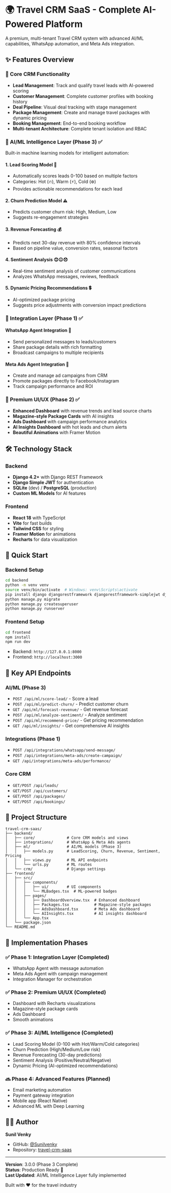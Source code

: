 # 🌍 Travel CRM SaaS - Complete AI-Powered Platform

A premium, multi-tenant Travel CRM system with advanced AI/ML capabilities, WhatsApp automation, and Meta Ads integration.

## ✨ Features Overview

### 🎯 Core CRM Functionality
- **Lead Management**: Track and qualify travel leads with AI-powered scoring
- **Customer Management**: Complete customer profiles with booking history
- **Deal Pipeline**: Visual deal tracking with stage management
- **Package Management**: Create and manage travel packages with dynamic pricing
- **Booking Management**: End-to-end booking workflow
- **Multi-tenant Architecture**: Complete tenant isolation and RBAC

### 🤖 AI/ML Intelligence Layer (Phase 3) ✅
Built-in machine learning models for intelligent automation:

#### 1. **Lead Scoring Model** 🎯
- Automatically scores leads 0-100 based on multiple factors
- Categories: Hot (🔥), Warm (⚡), Cold (❄️)
- Provides actionable recommendations for each lead

#### 2. **Churn Prediction Model** ⚠️
- Predicts customer churn risk: High, Medium, Low
- Suggests re-engagement strategies

#### 3. **Revenue Forecasting** 💰
- Predicts next 30-day revenue with 80% confidence intervals
- Based on pipeline value, conversion rates, seasonal factors

#### 4. **Sentiment Analysis** 😊😐😞
- Real-time sentiment analysis of customer communications
- Analyzes WhatsApp messages, reviews, feedback

#### 5. **Dynamic Pricing Recommendations** 💲
- AI-optimized package pricing
- Suggests price adjustments with conversion impact predictions

### 🔌 Integration Layer (Phase 1) ✅

#### WhatsApp Agent Integration 💬
- Send personalized messages to leads/customers
- Share package details with rich formatting
- Broadcast campaigns to multiple recipients

#### Meta Ads Agent Integration 📢
- Create and manage ad campaigns from CRM
- Promote packages directly to Facebook/Instagram
- Track campaign performance and ROI

### 🎨 Premium UI/UX (Phase 2) ✅

- **Enhanced Dashboard** with revenue trends and lead source charts
- **Magazine-style Package Cards** with AI insights
- **Ads Dashboard** with campaign performance analytics
- **AI Insights Dashboard** with hot leads and churn alerts
- **Beautiful Animations** with Framer Motion

## 🛠️ Technology Stack

### Backend
- **Django 4.2+** with Django REST Framework
- **Django Simple JWT** for authentication
- **SQLite** (dev) / **PostgreSQL** (production)
- **Custom ML Models** for AI features

### Frontend
- **React 18** with TypeScript
- **Vite** for fast builds
- **Tailwind CSS** for styling
- **Framer Motion** for animations
- **Recharts** for data visualization

## 🚀 Quick Start

### Backend Setup
```bash
cd backend
python -m venv venv
source venv/bin/activate  # Windows: venv\Scripts\activate
pip install django djangorestframework djangorestframework-simplejwt django-cors-headers
python manage.py migrate
python manage.py createsuperuser
python manage.py runserver
```

### Frontend Setup
```bash
cd frontend
npm install
npm run dev
```

- Backend: `http://127.0.0.1:8000`
- Frontend: `http://localhost:3000`

## 📡 Key API Endpoints

### AI/ML (Phase 3)
- `POST /api/ml/score-lead/` - Score a lead
- `POST /api/ml/predict-churn/` - Predict customer churn
- `GET /api/ml/forecast-revenue/` - Get revenue forecast
- `POST /api/ml/analyze-sentiment/` - Analyze sentiment
- `POST /api/ml/recommend-price/` - Get pricing recommendation
- `GET /api/ml/insights/` - Get comprehensive AI insights

### Integrations (Phase 1)
- `POST /api/integrations/whatsapp/send-message/`
- `POST /api/integrations/meta-ads/create-campaign/`
- `GET /api/integrations/meta-ads/performance/`

### Core CRM
- `GET/POST /api/leads/`
- `GET/POST /api/customers/`
- `GET/POST /api/packages/`
- `GET/POST /api/bookings/`

## 📁 Project Structure

```
travel-crm-saas/
├── backend/
│   ├── core/              # Core CRM models and views
│   ├── integrations/      # WhatsApp & Meta Ads agents
│   ├── ml/                # AI/ML models (Phase 3)
│   │   ├── models.py      # LeadScoring, Churn, Revenue, Sentiment, Pricing
│   │   ├── views.py       # ML API endpoints
│   │   └── urls.py        # ML routes
│   └── crm/               # Django settings
├── frontend/
│   ├── src/
│   │   ├── components/
│   │   │   ├── ui/        # UI components
│   │   │   └── MLBadges.tsx  # ML-powered badges
│   │   ├── pages/
│   │   │   ├── DashboardOverview.tsx  # Enhanced dashboard
│   │   │   ├── Packages.tsx           # Magazine-style packages
│   │   │   ├── AdsDashboard.tsx       # Meta Ads dashboard
│   │   │   └── AIInsights.tsx         # AI insights dashboard
│   │   └── App.tsx
│   └── package.json
└── README.md
```

## 🎯 Implementation Phases

### ✅ Phase 1: Integration Layer (Completed)
- WhatsApp Agent with message automation
- Meta Ads Agent with campaign management
- Integration Manager for orchestration

### ✅ Phase 2: Premium UI/UX (Completed)
- Dashboard with Recharts visualizations
- Magazine-style package cards
- Ads Dashboard
- Smooth animations

### ✅ Phase 3: AI/ML Intelligence (Completed)
- Lead Scoring Model (0-100 with Hot/Warm/Cold categories)
- Churn Prediction (High/Medium/Low risk)
- Revenue Forecasting (30-day predictions)
- Sentiment Analysis (Positive/Neutral/Negative)
- Dynamic Pricing (AI-optimized recommendations)

### 🔜 Phase 4: Advanced Features (Planned)
- Email marketing automation
- Payment gateway integration
- Mobile app (React Native)
- Advanced ML with Deep Learning

## 👨‍💻 Author

**Sunil Venky**
- GitHub: [@Sunilvenky](https://github.com/Sunilvenky)
- Repository: [travel-crm-saas](https://github.com/Sunilvenky/travel-crm-saas)

---

**Version**: 3.0.0 (Phase 3 Complete)  
**Status**: Production Ready 🚀  
**Last Updated**: AI/ML Intelligence Layer fully implemented

Built with ❤️ for the travel industry
